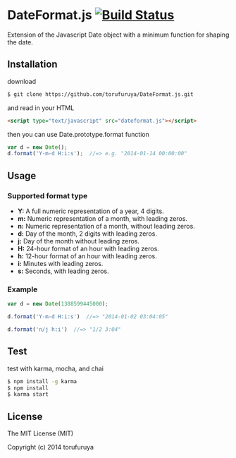 # DateFormat.js [![Build Status](https://travis-ci.org/torufuruya/DateFormat.js.png?branch=master)](https://travis-ci.org/torufuruya/DateFormat.js)

Extension of the Javascript Date object with a minimum function for shaping the date.

## Installation

download

```sh
$ git clone https://github.com/torufuruya/DateFormat.js.git
```

and read in your HTML

```html
<script type="text/javascript" src="dateformat.js"></script>
```

then you can use Date.prototype.format function

```js
var d = new Date();
d.format('Y-m-d H:i:s');  //=> e.g. "2014-01-14 00:00:00"
```

## Usage

### Supported format type

- __Y:__ A full numeric representation of a year, 4 digits.
- __m:__ Numeric representation of a month, with leading zeros.
- __n:__ Numeric representation of a month, without leading zeros.
- __d:__ Day of the month, 2 digits with leading zeros.
- __j:__ Day of the month without leading zeros.
- __H:__ 24-hour format of an hour with leading zeros.
- __h:__ 12-hour format of an hour with leading zeros.
- __i:__ Minutes with leading zeros.
- __s:__ Seconds, with leading zeros.

### Example

```js
var d = new Date(1388599445000);

d.format('Y-m-d H:i:s')  //=> "2014-01-02 03:04:05"

d.format('n/j h:i')  //=> "1/2 3:04"
```

## Test

test with karma, mocha, and chai

```sh
$ npm install -g karma
$ npm install
$ karma start
```

## License

The MIT License (MIT)

Copyright (c) 2014 torufuruya
